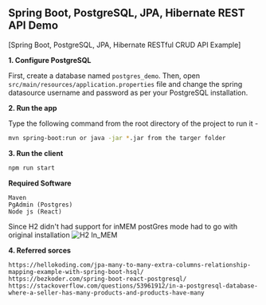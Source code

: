 ## Spring Boot, PostgreSQL, JPA, Hibernate REST API Demo

[Spring Boot, PostgreSQL, JPA, Hibernate RESTful CRUD API Example]

**1. Configure PostgreSQL**

First, create a database named `postgres_demo`. Then, open `src/main/resources/application.properties` file and change the spring datasource username and password as per your PostgreSQL installation.

**2. Run the app**

Type the following command from the root directory of the project to run it -

```bash
mvn spring-boot:run or java -jar *.jar from the targer folder
```

**3. Run the client**
```bash
npm run start
```

**Required Software**
```
Maven
PgAdmin (Postgres)
Node js (React)
```
Since H2 didn't had support for inMEM postGres mode had to go with original installation
![H2 In_MEM](https://i.ibb.co/ZJXsxSn/Screenshot-2021-02-07-142734.png)

**4. Referred sorces**
```
https://hellokoding.com/jpa-many-to-many-extra-columns-relationship-mapping-example-with-spring-boot-hsql/
https://bezkoder.com/spring-boot-react-postgresql/
https://stackoverflow.com/questions/53961912/in-a-postgresql-database-where-a-seller-has-many-products-and-products-have-many
```

